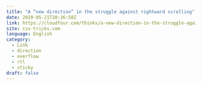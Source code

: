 ```yaml
---
title: "A “new direction” in the struggle against rightward scrolling"
date: 2020-05-21T20:26:58Z
link: https://cloudfour.com/thinks/a-new-direction-in-the-struggle-against-rightward-scrolling/?utm_medium=RSS&utm_source=news.12bit.vn
site: css-tricks.com
language: English
category:
  - Link
  - direction
  - overflow
  - rtl
  - sticky
draft: false
---
```

